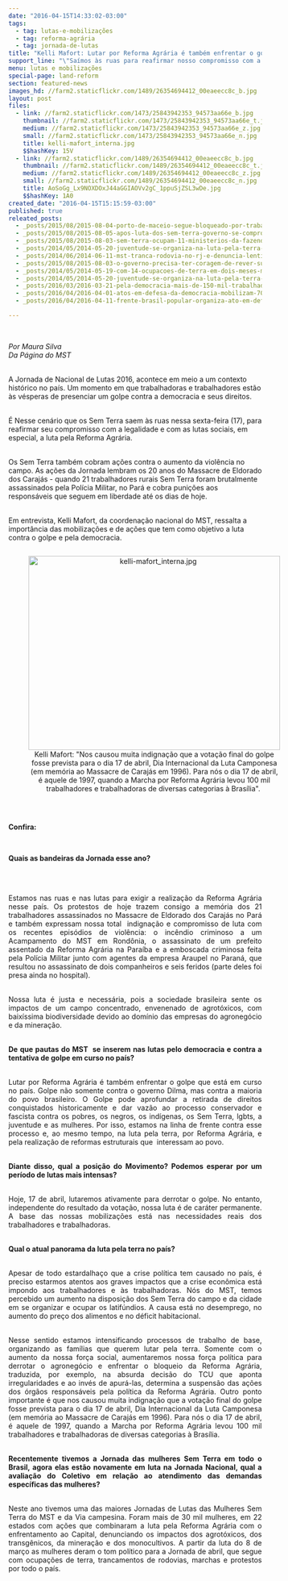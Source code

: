 ```yaml
---
date: "2016-04-15T14:33:02-03:00"
tags:
  - tag: lutas-e-mobilizações
  - tag: reforma-agrária
  - tag: jornada-de-lutas
title: "Kelli Mafort: Lutar por Reforma Agrária é também enfrentar o golpe que está em curso no país"
support_line: "\"Saímos às ruas para reafirmar nosso compromisso com a legalidade e com as lutas sociais, em especial, a luta pela Reforma Agrária\". "
menu: lutas e mobilizações
special-page: land-reform
section: featured-news
images_hd: //farm2.staticflickr.com/1489/26354694412_00eaeecc8c_b.jpg
layout: post
files:
  - link: //farm2.staticflickr.com/1473/25843942353_94573aa66e_b.jpg
    thumbnail: //farm2.staticflickr.com/1473/25843942353_94573aa66e_t.jpg
    medium: //farm2.staticflickr.com/1473/25843942353_94573aa66e_z.jpg
    small: //farm2.staticflickr.com/1473/25843942353_94573aa66e_n.jpg
    title: kelli-mafort_interna.jpg
    $$hashKey: 15V
  - link: //farm2.staticflickr.com/1489/26354694412_00eaeecc8c_b.jpg
    thumbnail: //farm2.staticflickr.com/1489/26354694412_00eaeecc8c_t.jpg
    medium: //farm2.staticflickr.com/1489/26354694412_00eaeecc8c_z.jpg
    small: //farm2.staticflickr.com/1489/26354694412_00eaeecc8c_n.jpg
    title: AoSoGg_Lx9NOXDOxJ44aGGIAOVv2gC_1ppuSjZSL3wDe.jpg
    $$hashKey: 1A0
created_date: "2016-04-15T15:15:59-03:00"
published: true
releated_posts:
  - _posts/2015/08/2015-08-04-porto-de-maceio-segue-bloqueado-por-trabalhadores-rurais.md
  - _posts/2015/08/2015-08-05-apos-luta-dos-sem-terra-governo-se-compromete-em-recompor-orcamento-da-reforma-agraria.md
  - _posts/2015/08/2015-08-03-sem-terra-ocupam-11-ministerios-da-fazenda-em-todo-o-pais.md
  - _posts/2014/05/2014-05-20-juventude-se-organiza-na-luta-pela-terra-no-parana.md-e
  - _posts/2014/06/2014-06-11-mst-tranca-rodovia-no-rj-e-denuncia-lentidao-na-desapropriacao-de-fazenda.md
  - _posts/2015/08/2015-08-03-o-governo-precisa-ter-coragem-de-rever-sua-politica-economica-afirma-sem-terra.md
  - _posts/2014/05/2014-05-19-com-14-ocupacoes-de-terra-em-dois-meses-mst-intensifica-luta-em-pe.md
  - _posts/2014/05/2014-05-20-juventude-se-organiza-na-luta-pela-terra-no-parana.md
  - _posts/2016/03/2016-03-21-pela-democracia-mais-de-150-mil-trabalhadores-ocupam-as-ruas-da-bahia.md
  - _posts/2016/04/2016-04-01-atos-em-defesa-da-democracia-mobilizam-700-mil-pessoas-em-todo-o-pais.md
  - _posts/2016/04/2016-04-11-frente-brasil-popular-organiza-ato-em-defesa-de-democracia-e-contra-o-golpe.md

---
```

<p>&nbsp;</p>

<p><em>Por Maura Silva<br />
Da P&aacute;gina do MST</em></p>

<p><br />
A Jornada de Nacional de Lutas&nbsp;2016, acontece em meio a um contexto hist&oacute;rico no pa&iacute;s. Um momento em que trabalhadoras e trabalhadores est&atilde;o &agrave;s v&eacute;speras de presenciar um golpe contra a democracia e seus direitos.&nbsp;</p>

<p><br />
&Eacute; Nesse cen&aacute;rio que os Sem Terra saem &agrave;s ruas nessa sexta-feira&nbsp;(17), para reafirmar seu compromisso com a legalidade e com as lutas sociais, em especial, a luta pela Reforma Agr&aacute;ria.&nbsp;</p>

<p><br />
Os Sem Terra tamb&eacute;m cobram a&ccedil;&otilde;es contra o aumento da viol&ecirc;ncia no campo.&nbsp;As a&ccedil;&otilde;es da Jornada&nbsp;lembram os 20&nbsp;anos do Massacre de Eldorado dos Caraj&aacute;s&nbsp;- quando 21 trabalhadores rurais Sem Terra foram brutalmente assassinados pela Pol&iacute;cia Militar, no Par&aacute; e cobra puni&ccedil;&otilde;es aos respons&aacute;veis que seguem em liberdade at&eacute; os&nbsp;dias de hoje.</p>

<p><br />
Em entrevista, Kelli Mafort,&nbsp;da coordena&ccedil;&atilde;o nacional do MST, ressalta a import&acirc;ncia das mobiliza&ccedil;&otilde;es e de a&ccedil;&otilde;es que tem como objetivo a luta contra o golpe e&nbsp;pela democracia.&nbsp;</p>

<div style="text-align:center">
<figure class="image" style="display:inline-block"><img alt="kelli-mafort_interna.jpg" height="385" src="//farm2.staticflickr.com/1473/25843942353_94573aa66e_b.jpg" width="500" />
<figcaption>Kelli Mafort: &quot;Nos causou muita indigna&ccedil;&atilde;o que a vota&ccedil;&atilde;o final do golpe fosse prevista para o dia 17 de abril, Dia Internacional da Luta Camponesa (em mem&oacute;ria ao Massacre de Caraj&aacute;s em 1996). Para n&oacute;s o dia 17 de abril, &eacute; aquele de 1997, quando a Marcha por Reforma Agr&aacute;ria levou 100 mil trabalhadores e trabalhadoras de diversas categorias &agrave; Bras&iacute;lia&quot;.&nbsp;</figcaption>
</figure>
</div>

<p>&nbsp;</p>

<p><strong>Confira:&nbsp;</strong></p>

<p>&nbsp;</p>

<p style="text-align: justify;"><strong>Quais as bandeiras da Jornada esse ano?</strong></p>

<p>&nbsp;</p>

<p style="text-align: justify;"><br />
Estamos nas ruas e nas lutas para exigir a realiza&ccedil;&atilde;o da Reforma Agr&aacute;ria nesse pa&iacute;s. Os protestos de hoje trazem consigo a mem&oacute;ria dos 21 trabalhadores assassinados no Massacre de Eldorado dos Caraj&aacute;s no Par&aacute; e tamb&eacute;m expressam nossa total&nbsp; indigna&ccedil;&atilde;o e compromisso de luta com os recentes epis&oacute;dios de viol&ecirc;ncia: o inc&ecirc;ndio criminoso a um Acampamento do MST em Rond&ocirc;nia, o assassinato de um prefeito assentado da Reforma Agr&aacute;ria na Para&iacute;ba e a emboscada criminosa feita pela Pol&iacute;cia Militar junto com agentes da empresa Araupel no Paran&aacute;, que resultou no assassinato de dois companheiros e seis feridos (parte deles foi presa ainda no hospital).</p>

<p style="text-align: justify;"><br />
Nossa luta &eacute; justa e necess&aacute;ria, pois a sociedade brasileira sente os impactos de um campo concentrado, envenenado de agrot&oacute;xicos, com baix&iacute;ssima biodiversidade devido ao dom&iacute;nio das empresas do agroneg&oacute;cio e da minera&ccedil;&atilde;o.</p>

<p style="text-align: justify;"><br />
<strong>De que pautas do MST &nbsp;se inserem nas lutas pelo democracia e contra a tentativa de golpe em curso no pa&iacute;s?</strong></p>

<p style="text-align: justify;"><br />
Lutar por Reforma Agr&aacute;ria &eacute; tamb&eacute;m enfrentar o golpe que est&aacute; em curso no pa&iacute;s. Golpe n&atilde;o somente contra o governo Dilma, mas contra a maioria do povo brasileiro. O Golpe pode aprofundar a retirada de direitos conquistados historicamente e dar vaz&atilde;o ao processo conservador e fascista contra os pobres, os negros, os ind&iacute;genas, os Sem Terra, lgbts, a juventude e as mulheres. Por isso, estamos na linha de frente contra esse processo e, ao mesmo tempo, na luta pela terra, por Reforma Agr&aacute;ria, e pela realiza&ccedil;&atilde;o de reformas estruturais que &nbsp;interessam ao povo.</p>

<p style="text-align: justify;"><br />
<strong>Diante disso, qual a posi&ccedil;&atilde;o do Movimento? Podemos esperar por um per&iacute;odo de lutas mais intensas?</strong></p>

<p style="text-align: justify;"><br />
Hoje, 17 de abril, lutaremos ativamente para derrotar o golpe. No entanto, independente do resultado da vota&ccedil;&atilde;o, nossa luta &eacute; de car&aacute;ter permanente. A base das&nbsp;nossas mobiliza&ccedil;&otilde;es&nbsp;est&aacute; nas necessidades reais dos trabalhadores e trabalhadoras.</p>

<p style="text-align: justify;"><br />
<strong>Qual o atual panorama da luta pela terra no pa&iacute;s?</strong></p>

<p style="text-align: justify;"><br />
Apesar de todo estardalha&ccedil;o que a crise pol&iacute;tica tem causado no pa&iacute;s, &eacute; preciso estarmos atentos aos graves impactos que a crise econ&ocirc;mica est&aacute; impondo aos trabalhadores e &agrave;s trabalhadoras. N&oacute;s do MST, temos percebido um aumento na disposi&ccedil;&atilde;o dos Sem Terra do campo e da cidade em se organizar e ocupar os latif&uacute;ndios. A causa est&aacute; no desemprego, no aumento do pre&ccedil;o dos alimentos e no d&eacute;ficit habitacional.</p>

<p style="text-align: justify;"><br />
Nesse sentido estamos intensificando processos de trabalho de base, organizando as fam&iacute;lias que querem lutar pela terra. Somente com o aumento da nossa for&ccedil;a social, aumentaremos nossa for&ccedil;a pol&iacute;tica para derrotar o agroneg&oacute;cio e enfrentar o bloqueio da Reforma Agr&aacute;ria, traduzida, por exemplo, na absurda decis&atilde;o do TCU que aponta irregularidades e ao inv&eacute;s de apur&aacute;-las, determina a suspens&atilde;o das a&ccedil;&otilde;es dos &oacute;rg&atilde;os respons&aacute;veis pela pol&iacute;tica da Reforma Agr&aacute;ria. Outro ponto importante &eacute; que nos causou muita indigna&ccedil;&atilde;o que a vota&ccedil;&atilde;o final do golpe fosse prevista para o dia 17 de abril, Dia Internacional da Luta Camponesa (em mem&oacute;ria ao Massacre de Caraj&aacute;s em 1996). Para n&oacute;s o dia 17 de abril, &eacute; aquele de 1997, quando a Marcha por Reforma Agr&aacute;ria levou 100 mil trabalhadores e trabalhadoras de diversas categorias &agrave; Bras&iacute;lia.</p>

<p style="text-align: justify;"><br />
<strong>Recentemente tivemos a Jornada das mulheres Sem Terra em todo o Brasil, agora elas est&atilde;o novamente em luta na Jornada Nacional, qual a avalia&ccedil;&atilde;o do Coletivo em rela&ccedil;&atilde;o ao atendimento das demandas espec&iacute;ficas das mulheres?</strong></p>

<p style="text-align: justify;"><br />
Neste ano tivemos uma das maiores Jornadas de Lutas das Mulheres Sem Terra do MST e da Via campesina. Foram mais de 30 mil mulheres, em 22 estados com a&ccedil;&otilde;es que combinaram a luta pela Reforma Agr&aacute;ria com o enfrentamento ao Capital, denunciando os impactos dos agrot&oacute;xicos, dos transg&ecirc;nicos, da minera&ccedil;&atilde;o e dos monocultivos. A partir da luta do 8 de mar&ccedil;o as mulheres deram o tom pol&iacute;tico para a Jornada de abril, que segue com ocupa&ccedil;&otilde;es de terra, trancamentos de rodovias, marchas e protestos por todo o pa&iacute;s.</p>

<p style="text-align: justify;">&nbsp;</p>

